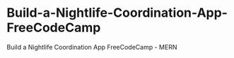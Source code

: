 # Build-a-Nightlife-Coordination-App-FreeCodeCamp
Build a Nightlife Coordination App FreeCodeCamp - MERN
